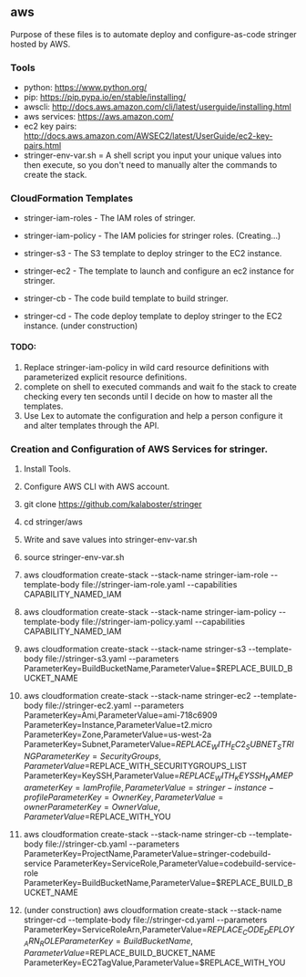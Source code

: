 ## aws

Purpose of these files is to automate deploy and configure-as-code stringer hosted by AWS.


### Tools

- python: https://www.python.org/
- pip: https://pip.pypa.io/en/stable/installing/
- awscli: http://docs.aws.amazon.com/cli/latest/userguide/installing.html
- aws services: https://aws.amazon.com/
- ec2 key pairs: http://docs.aws.amazon.com/AWSEC2/latest/UserGuide/ec2-key-pairs.html
- stringer-env-var.sh = A shell script you input your unique values into then execute, so you don't need to manually
alter the commands to create the stack.


### CloudFormation Templates

- stringer-iam-roles - The IAM roles of stringer.

- stringer-iam-policy - The IAM policies for stringer roles. (Creating...)

- stringer-s3 - The S3 template to deploy stringer to the EC2 instance.

- stringer-ec2 - The template to launch and configure an ec2 instance for stringer.

- stringer-cb - The code build template to build stringer.

- stringer-cd - The code deploy template to deploy stringer to the EC2 instance. (under construction)


#### TODO:
1. Replace stringer-iam-policy in wild card resource definitions with parameterized explicit resource definitions.
2. complete on shell to executed commands and wait fo the stack to create checking every ten seconds until I decide
on how to master all the templates.
3. Use Lex to automate the configuration and help a person configure it and alter templates through the API.

### Creation and Configuration of AWS Services for stringer.


1. Install Tools.

2. Configure AWS CLI with AWS account.

3. git clone https://github.com/kalaboster/stringer

4. cd stringer/aws

5. Write and save values into stringer-env-var.sh

6. source stringer-env-var.sh

7. aws cloudformation create-stack --stack-name stringer-iam-role --template-body file://stringer-iam-role.yaml --capabilities CAPABILITY_NAMED_IAM

8. aws cloudformation create-stack --stack-name stringer-iam-policy --template-body file://stringer-iam-policy.yaml --capabilities CAPABILITY_NAMED_IAM

9. aws cloudformation create-stack --stack-name stringer-s3 --template-body file://stringer-s3.yaml  --parameters ParameterKey=BuildBucketName,ParameterValue=$REPLACE_BUILD_BUCKET_NAME

10. aws cloudformation create-stack --stack-name stringer-ec2 --template-body file://stringer-ec2.yaml  --parameters ParameterKey=Ami,ParameterValue=ami-718c6909 ParameterKey=Instance,ParameterValue=t2.micro ParameterKey=Zone,ParameterValue=us-west-2a ParameterKey=Subnet,ParameterValue=$REPLACE_WITH_EC2_SUBNET_STRING ParameterKey=SecurityGroups,ParameterValue=$REPLACE_WITH_SECURITYGROUPS_LIST ParameterKey=KeySSH,ParameterValue=$REPLACE_WITH_KEYSSH_NAME ParameterKey=IamProfile,ParameterValue=stringer-instance-profile ParameterKey=OwnerKey,ParameterValue=owner ParameterKey=OwnerValue,ParameterValue=$REPLACE_WITH_YOU

11. aws cloudformation create-stack --stack-name stringer-cb --template-body file://stringer-cb.yaml --parameters ParameterKey=ProjectName,ParameterValue=stringer-codebuild-service  ParameterKey=ServiceRole,ParameterValue=codebuild-service-role ParameterKey=BuildBucketName,ParameterValue=$REPLACE_BUILD_BUCKET_NAME

12. (under construction) aws cloudformation create-stack --stack-name stringer-cd --template-body file://stringer-cd.yaml --parameters ParameterKey=ServiceRoleArn,ParameterValue=$REPLACE_CODE_DEPLOY_ARN_ROLE ParameterKey=BuildBucketName,ParameterValue=$REPLACE_BUILD_BUCKET_NAME ParameterKey=EC2TagValue,ParameterValue=$REPLACE_WITH_YOU